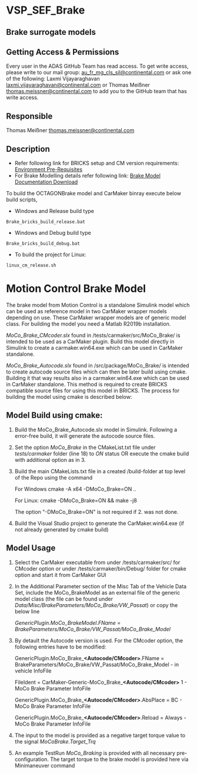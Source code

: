 # VSP_SEF_Brake
## Brake surrogate models

## Getting Access & Permissions
Every user in the ADAS GitHub Team has read access. To get write access, please write to our mail group: au_fr_mg_cls_sil@continental.com or ask one of the following:
Laxmi Vijayaraghavan laxmi.vijayaraghavan@continental.com or
Thomas Meißner thomas.meissner@continental.com
to add you to the GitHub team that has write access.

## Responsible
Thomas Meißner thomas.meissner@continental.com

## Description
* Refer following link for BRICKS setup and CM version requirements: [Environment Pre-Requisites](https://github-am.geo.conti.de/ADAS/CLS-SIL#environment-setup-prerequisites)
* For Brake Modelling details refer following link: [Brake Model Documentation Download](https://confluence-adas.zone2.agileci.conti.de/display/VSP/Brake+Models) 


To build the OCTAGONBrake model and CarMaker binray execute below build scripts,

* Windows and Release build type

```console
Brake_bricks_build_release.bat
```
* Windows and Debug build type

```console
Brake_bricks_build_debug.bat
```

* To build the project for Linux:

```console
linux_cm_release.sh
```

# Motion Control Brake Model
The brake model from Motion Control is a standalone Simulink model which can be used as reference model in two CarMaker wrapper models depending on use. These CarMaker wrapper models are of generic model class. For building the model you need a Matlab R2019b installation.

*MoCo_Brake_CMcoder.slx* found in /tests/carmaker/src/MoCo_Brake/ is intended to be used as a CarMaker plugin. Build this model directly in Simulink to create a carmaker.win64.exe which can be used in CarMaker standalone.

*MoCo_Brake_Autocode.slx* found in /src/package/MoCo_Brake/ is intended to create autocode source files which can then be later build using cmake.
Building it that way results also in a carmaker.win64.exe which can be used in CarMaker standalone. This method is required to create BRICKS compatible source files for using this model in BRICKS. 
The process for building the model using cmake is described below:

## Model Build using cmake:
1. Build the MoCo_Brake_Autocode.slx model in Simulink. Following a error-free build, it will generate the autocode source files.
2. Set the option *MoCo_Brake* in the CMakeList.txt file under *tests/carmaker* folder (line 18) to *ON* status OR execute the cmake build with additional option as in 3.
3. Build the main CMakeLists.txt file in a created /build-folder at top level of the Repo using the command

	For Windows
    cmake -A x64 -DMoCo_Brake=ON ..
	
	For Linux:
	cmake -DMoCo_Brake=ON && make -j8
    
   The  option "-DMoCo_Brake=ON" is not required if 2. was not done.
4. Build the Visual Studio project to generate the CarMaker.win64.exe (if not already generated by cmake build)

## Model Usage
 1. Select the CarMaker executable from under /tests/carmaker/src/ for CMcoder option or under /tests/carmaker/bin/Debug/ folder for cmake option and start it from CarMaker GUI
 2. In the Additional Parameter section of the Misc Tab of the Vehicle Data Set, include the MoCo_BrakeModel as an external file of the generic model class (the file can be found under *Data/Misc/BrakeParameters/MoCo_Brake/VW_Passat*) or copy the below line
 
	*GenericPlugin.MoCo_BrakeModel.FName = BrakeParameters/MoCo_Brake/VW_Passat/MoCo_Brake_Model*
 
 3. By detault the Autocode version is used. For the CMcoder option, the following entries have to be modified:

	GenericPlugin.MoCo_Brake_**<Autocode/CMcoder>**.FName = BrakeParameters/MoCo_Brake/VW_Passat/MoCo_Brake_Model - in vehicle InfoFile
	
	FileIdent = CarMaker-Generic-MoCo_Brake_**<Autocode/CMcoder>** 1 - MoCo Brake Parameter InfoFile
	
	GenericPlugin.MoCo_Brake_**<Autocode/CMcoder>**.AbsPlace = BC - MoCo Brake Parameter InfoFile
	
	GenericPlugin.MoCo_Brake_**<Autocode/CMcoder>**.Reload = Always - MoCo Brake Parameter InfoFile
	
	
 4. The input to the model is provided as a negative target torque value to the signal *MoCoBrake.Target_Trq*
 5. An example TestRun *MoCo_Braking* is provided with all necessary pre-configuration. The target torque to the brake model is provided here via Minimaneuver command
